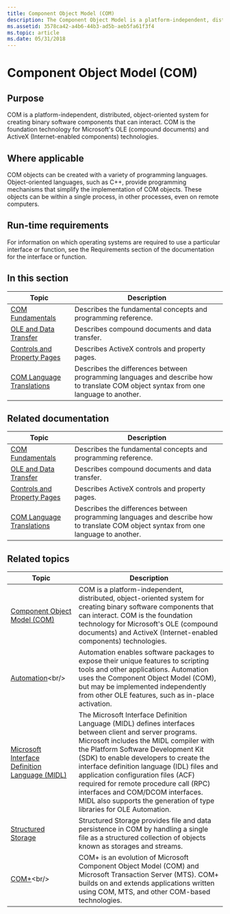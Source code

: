 ```yaml
---
title: Component Object Model (COM)
description: The Component Object Model is a platform-independent, distributed, object-oriented system for creating binary software components that can interact. COM is the foundation technology for Microsoft's OLE (compound documents) and ActiveX technologies.
ms.assetid: 3578ca42-a4b6-44b3-ad5b-aeb5fa61f3f4
ms.topic: article
ms.date: 05/31/2018
---
```


# Component Object Model (COM)

## Purpose

COM is a platform-independent, distributed, object-oriented system for creating binary software components that can interact. COM is the foundation technology for Microsoft's OLE (compound documents) and ActiveX (Internet-enabled components) technologies.

## Where applicable

COM objects can be created with a variety of programming languages. Object-oriented languages, such as C++, provide programming mechanisms that simplify the implementation of COM objects. These objects can be within a single process, in other processes, even on remote computers.

## Run-time requirements

For information on which operating systems are required to use a particular interface or function, see the Requirements section of the documentation for the interface or function.

## In this section



| Topic                                                                     | Description                                                                                                                                      |
|---------------------------------------------------------------------------|--------------------------------------------------------------------------------------------------------------------------------------------------|
| [COM Fundamentals](com-fundamentals.md)<br/>                       | Describes the fundamental concepts and programming reference.<br/>                                                                         |
| [OLE and Data Transfer](ole-and-data-transfer.md)<br/>             | Describes compound documents and data transfer.<br/>                                                                                       |
| [Controls and Property Pages](controls-and-property-pages.md)<br/> | Describes ActiveX controls and property pages.<br/>                                                                                        |
| [COM Language Translations](com-language-translations.md)<br/>     | Describes the differences between programming languages and describe how to translate COM object syntax from one language to another.<br/> |


## Related documentation



| Topic                                                                     | Description                                                                                                                                      |
|---------------------------------------------------------------------------|--------------------------------------------------------------------------------------------------------------------------------------------------|
| [COM Fundamentals](com-fundamentals.md)<br/>                       | Describes the fundamental concepts and programming reference.<br/>                                                                         |
| [OLE and Data Transfer](ole-and-data-transfer.md)<br/>             | Describes compound documents and data transfer.<br/>                                                                                       |
| [Controls and Property Pages](controls-and-property-pages.md)<br/> | Describes ActiveX controls and property pages.<br/>                                                                                        |
| [COM Language Translations](com-language-translations.md)<br/>     | Describes the differences between programming languages and describe how to translate COM object syntax from one language to another.<br/> |



 

## Related topics

| Topic                                                                              | Description                                                                                                                                                                                                                                                                                                                                                                                                                                                                             |
|------------------------------------------------------------------------------------|-----------------------------------------------------------------------------------------------------------------------------------------------------------------------------------------------------------------------------------------------------------------------------------------------------------------------------------------------------------------------------------------------------------------------------------------------------------------------------------------|
| [Component Object Model (COM)](https://docs.microsoft.com/windows/desktop/com/component-object-model--com--portal)<br/> | COM is a platform-independent, distributed, object-oriented system for creating binary software components that can interact. COM is the foundation technology for Microsoft's OLE (compound documents) and ActiveX (Internet-enabled components) technologies.<br/>                                                                                                                                                                                                              |
| [Automation](https://msdn.microsoft.com/en-us/library/ms221375(v=VS.71).aspx)<br/>                      | Automation enables software packages to expose their unique features to scripting tools and other applications. Automation uses the Component Object Model (COM), but may be implemented independently from other OLE features, such as in-place activation.<br/>                                                                                                                                                                                                                 |
| [Microsoft Interface Definition Language (MIDL)](https://docs.microsoft.com/windows/desktop/Midl/midl-start-page)<br/>  | The Microsoft Interface Definition Language (MIDL) defines interfaces between client and server programs. Microsoft includes the MIDL compiler with the Platform Software Development Kit (SDK) to enable developers to create the interface definition language (IDL) files and application configuration files (ACF) required for remote procedure call (RPC) interfaces and COM/DCOM interfaces. MIDL also supports the generation of type libraries for OLE Automation. <br/> |
| [Structured Storage](https://docs.microsoft.com/windows/desktop/Stg/structured-storage-start-page)<br/>                 | Structured Storage provides file and data persistence in COM by handling a single file as a structured collection of objects known as storages and streams.<br/>                                                                                                                                                                                                                                                                                                                  |
| [COM+](https://msdn.microsoft.com/en-us/library/ms685978(v=VS.85).aspx)<br/>                 | COM+ is an evolution of Microsoft Component Object Model (COM) and Microsoft Transaction Server (MTS). COM+ builds on and extends applications written using COM, MTS, and other COM-based technologies.<br/>                                                                                                                                                                                                                                                                                                                  |





 

 






